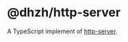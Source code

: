 # @dhzh/http-server

A TypeScript implement of [http-server](https://www.npmjs.com/package/http-server).
